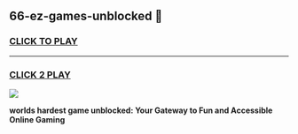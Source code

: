 
## 66-ez-games-unblocked 👋
<h3>
<a href="https://premium.freeplayer.one?title=66-ez-games-unblocked&ref=14F">CLICK TO PLAY</a></h3>
<hr>

<h3>
<a href="https://premium.freeplayer.one?title=66-ez-games-unblocked&ref=14F">CLICK 2 PLAY</a>
  
</h3>

<a href="https://premium.freeplayer.one?title=66-ez-games-unblocked&ref=12F/"><img src="https://clearcache.store/games.png"></a>


**worlds hardest game unblocked: Your Gateway to Fun and Accessible Online Gaming**

